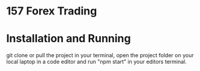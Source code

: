 # 157 Forex Trading

# Installation and Running

git clone or pull the project in your terminal, open the project folder on your local laptop in a code editor and run "npm start" in your editors terminal.
